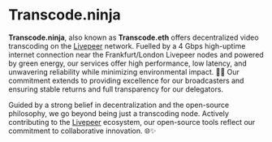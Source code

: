 # Transcode.ninja

**Transcode.ninja**, also known as **Transcode.eth** offers decentralized video transcoding on the [Livepeer](https://livepeer.org) network. Fuelled by a 4 Gbps high-uptime internet connection near the Frankfurt/London Livepeer nodes and powered by green energy, our services offer high performance, low latency, and unwavering reliability while minimizing environmental impact. 🌿🥷 Our commitment extends to providing excellence for our broadcasters and ensuring stable returns and full transparency for our delegators. 

Guided by a strong belief in decentralization and the open-source philosophy, we go beyond being just a transcoding node. Actively contributing to the [Livepeer](https://livepeer.org) ecosystem, our open-source tools reflect our commitment to collaborative innovation. 🌐✨
